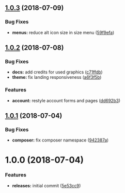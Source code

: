 <a name="1.0.3"></a>
## [1.0.3](https://github.com/hypeJunctionPro/Elgg3-hypeTheme/compare/1.0.2...1.0.3) (2018-07-09)


### Bug Fixes

* **menus:** reduce alt icon size in size menu ([59f9efa](https://github.com/hypeJunctionPro/Elgg3-hypeTheme/commit/59f9efa))



<a name="1.0.2"></a>
## [1.0.2](https://github.com/hypeJunctionPro/Elgg3-hypeTheme/compare/1.0.1...1.0.2) (2018-07-08)


### Bug Fixes

* **docs:** add credits for used graphics ([c71ffdb](https://github.com/hypeJunctionPro/Elgg3-hypeTheme/commit/c71ffdb))
* **theme:** fix landing responsiveness ([a6f3f5b](https://github.com/hypeJunctionPro/Elgg3-hypeTheme/commit/a6f3f5b))


### Features

* **account:** restyle account forms and pages ([dd692b3](https://github.com/hypeJunctionPro/Elgg3-hypeTheme/commit/dd692b3))



<a name="1.0.1"></a>
## [1.0.1](https://github.com/hypeJunctionPro/Elgg3-hypeTheme/compare/1.0.0...1.0.1) (2018-07-04)


### Bug Fixes

* **composer:** fix composer namespace ([942387a](https://github.com/hypeJunctionPro/Elgg3-hypeTheme/commit/942387a))



<a name="1.0.0"></a>
# 1.0.0 (2018-07-04)


### Features

* **releases:** initial commit ([5e53cc9](https://github.com/hypeJunctionPro/Elgg3-hypeTheme/commit/5e53cc9))



